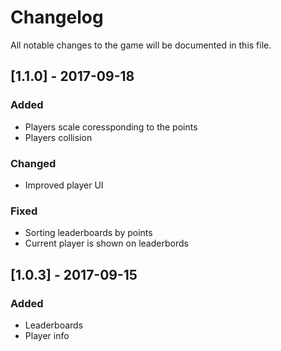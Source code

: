 # Changelog
All notable changes to the game will be documented in this file.

## [1.1.0] - 2017-09-18
### Added
- Players scale coressponding to the points
- Players collision

### Changed
- Improved player UI

### Fixed
- Sorting leaderboards by points
- Current player is shown on leaderbords 

## [1.0.3] - 2017-09-15
### Added
- Leaderboards
- Player info
